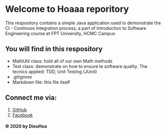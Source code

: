 # Welcome to Hoaaa reporitory
This respository contains a simple Java application used to demonstrate the CI - Continuos Integration process, a part of Introduction to Software Engineering course at FPT University, HCMC Campus

## You will find in this respository
* MathUtil class: hold all of our own Math methods
* Test class: demonstrate on how to ensure te software quality. The tecnics applied: TDD, Unit Testing (JUnit)
* .gitignore
* Markdown file: this file itself
## Connect me via:
1. [GitHub](http:https://github.com/luudieuhoa28)
2. [Facebook](https://www.facebook.com/luudieu.hoa)

#### © 2020 by DieuHoa